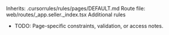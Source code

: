 Inherits: .cursorrules/rules/pages/DEFAULT.md
Route file: web/routes/_app.seller._index.tsx
Additional rules
- TODO: Page-specific constraints, validation, or access notes.
